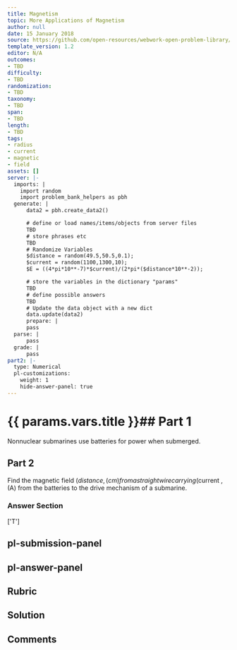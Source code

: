 ```yaml
---
title: Magnetism
topic: More Applications of Magnetism
author: null
date: 15 January 2018
source: https://github.com/open-resources/webwork-open-problem-library/tree/master/Contrib/BrockPhysics/College_Physics_Urone/22.Magnetism/22-11.More_Applications_of_Magnetism/NU_U17_22_11_006.pg
template_version: 1.2
editor: N/A
outcomes:
- TBD
difficulty:
- TBD
randomization:
- TBD
taxonomy:
- TBD
span:
- TBD
length:
- TBD
tags:
- radius
- current
- magnetic
- field
assets: []
server: |-
  imports: |
    import random
    import problem_bank_helpers as pbh
  generate: |
      data2 = pbh.create_data2()

      # define or load names/items/objects from server files
      TBD
      # store phrases etc
      TBD
      # Randomize Variables
      $distance = random(49.5,50.5,0.1);
      $current = random(1100,1300,10);
      $E = ((4*pi*10**-7)*$current)/(2*pi*($distance*10**-2));

      # store the variables in the dictionary "params"
      TBD
      # define possible answers
      TBD
      # Update the data object with a new dict
      data.update(data2)
      prepare: |
      pass
  parse: |
      pass
  grade: |
      pass
part2: |-
  type: Numerical
  pl-customizations:
    weight: 1
    hide-answer-panel: true
---
```


# {{ params.vars.title }}## Part 1 
Nonnuclear submarines use batteries for power when submerged. 
## Part 2 
Find the magnetic field ($distance , (cm) from a straight wire carrying ($current , (A) from the batteries to the drive mechanism of a submarine. 


### Answer Section 
['T']

## pl-submission-panel 


## pl-answer-panel 


## Rubric 


## Solution 


## Comments 


